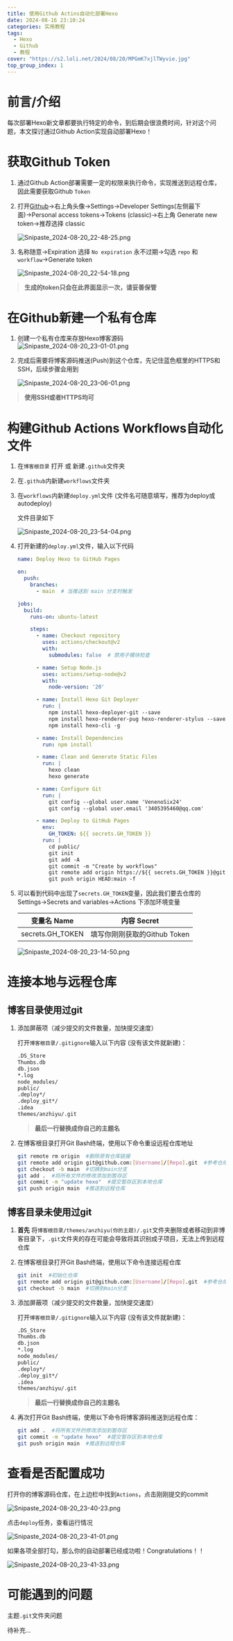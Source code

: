 ```yaml
---
title: 使用Github Actins自动化部署Hexo
date: 2024-08-16 23:10:24
categories: 实用教程
tags: 
  - Hexo
  - Github
  - 教程
cover: "https://s2.loli.net/2024/08/20/MPGmK7xjlTWyvie.jpg"
top_group_index: 1
---
```


# 前言/介绍

每次部署Hexo新文章都要执行特定的命令，到后期会很浪费时间，针对这个问题，本文探讨通过Github Action实现自动部署Hexo！

# 获取Github Token

1. 通过Github Action部署需要一定的权限来执行命令，实现推送到远程仓库，因此需要获取Github `Token`

2. 打开[Github](www.github.com)→右上角头像→Settings→Developer Settings(左侧最下面)→Personal access tokens→Tokens (classic)→右上角 Generate new token→推荐选择 classic

   ![Snipaste_2024-08-20_22-48-25.png](https://s2.loli.net/2024/08/20/d21kVGOzMv9Buo6.png)

3. 名称随意→Expiration 选择 `No expiration` 永不过期→勾选 `repo` 和 `workflow`→Generate token

   ![Snipaste_2024-08-20_22-54-18.png](https://s2.loli.net/2024/08/20/nhPXyLwdFizHUbI.png)

> **生成的token只会在此界面显示一次，请妥善保管**

# 在Github新建一个私有仓库

1. 创建一个私有仓库来存放Hexo博客源码<img src="https://s2.loli.net/2024/08/20/1TapZlN6KGBW2Sj.png" alt="Snipaste_2024-08-20_23-01-01.png"  />

2. 完成后需要将博客源码推送(Push)到这个仓库，先记住蓝色框里的HTTPS和SSH，后续步骤会用到

   ![Snipaste_2024-08-20_23-06-01.png](https://s2.loli.net/2024/08/20/HYti5e2QxpN7lUn.png)

> **使用SSH或者HTTPS均可**

# 构建Github Actions Workflows自动化文件

1. 在`博客根目录` 打开 或 新建`.github`文件夹

2. 在`.github`内新建`workflows`文件夹

3. 在`workflows`内新建`deploy.yml`文件 (文件名可随意填写，推荐为deploy或autodeploy)

   文件目录如下

   <img src="https://s2.loli.net/2024/08/20/xNpIrMEZwdoXmCl.png" alt="Snipaste_2024-08-20_23-54-04.png"  />

4. 打开新建的`deploy.yml`文件，输入以下代码

   ```yml
   name: Deploy Hexo to GitHub Pages
   
   on:
     push:
       branches:
         - main  # 当推送到 main 分支时触发
   
   jobs:
     build:
       runs-on: ubuntu-latest
   
       steps:
         - name: Checkout repository
           uses: actions/checkout@v2
           with:
             submodules: false  # 禁用子模块检查
   
         - name: Setup Node.js
           uses: actions/setup-node@v2
           with:
             node-version: '20'
   
         - name: Install Hexo Git Deployer
           run: |
             npm install hexo-deployer-git --save
             npm install hexo-renderer-pug hexo-renderer-stylus --save
             npm install hexo-cli -g
   
         - name: Install Dependencies
           run: npm install          
   
         - name: Clean and Generate Static Files
           run: |
             hexo clean
             hexo generate
   
         - name: Configure Git
           run: |
             git config --global user.name 'VenenoSix24'
             git config --global user.email '3405395460@qq.com'
   
         - name: Deploy to GitHub Pages
           env:
             GH_TOKEN: ${{ secrets.GH_TOKEN }}
           run: |
             cd public/
             git init
             git add -A
             git commit -m "Create by workflows"
             git remote add origin https://${{ secrets.GH_TOKEN }}@github.com/VenenoSix24/VenenoSix24.github.io.git
             git push origin HEAD:main -f
   
   ```

5. 可以看到代码中出现了`secrets.GH_TOKEN`变量，因此我们要去仓库的 Settings→Secrets and variables→Actions 下添加环境变量

   |   变量名 Name    |         内容 Secret          |
   | :--------------: | :--------------------------: |
   | secrets.GH_TOKEN | 填写你刚刚获取的Github Token |

   ![Snipaste_2024-08-20_23-14-50.png](https://s2.loli.net/2024/08/20/jb7qCOtV84Wc5HK.png)

# 连接本地与远程仓库

## 博客目录使用过git

1. 添加屏蔽项（减少提交的文件数量，加快提交速度）

   打开`博客根目录/.gitignore`输入以下内容 (没有该文件就新建)：

   ```txt
   .DS_Store
   Thumbs.db
   db.json
   *.log
   node_modules/
   public/
   .deploy*/
   .deploy_git*/
   .idea
   themes/anzhiyu/.git
   ```

   > **最后一行替换成你自己的主题名**

2. 在博客根目录打开Git Bash终端，使用以下命令重设远程仓库地址

   ```bash
   git remote rm origin  #删除原有仓库链接
   git remote add origin git@github.com:[Username]/[Repo].git  #参考仓库代码指引
   git checkout -b main  #切换到main分支
   git add .  #将所有文件的修改添加到暂存区
   git commit -m "update hexo"  #提交暂存区到本地仓库
   git push origin main  #推送到远程仓库
   ```

## 博客目录未使用过git

1. **首先** 将`博客根目录/themes/anzhiyu(你的主题)/.git`文件夹删除或者移动到非博客目录下，`.git`文件夹的存在可能会导致将其识别成子项目，无法上传到远程仓库

2. 在博客根目录打开Git Bash终端，使用以下命令连接远程仓库

   ```bash
   git init  #初始化仓库
   git remote add origin git@github.com:[Username]/[Repo].git  #参考仓库代码指引
   git checkout -b main  #切换到main分支
   ```

3. 添加屏蔽项（减少提交的文件数量，加快提交速度）

   打开`博客根目录/.gitignore`输入以下内容 (没有该文件就新建)：

   ```txt
   .DS_Store
   Thumbs.db
   db.json
   *.log
   node_modules/
   public/
   .deploy*/
   .deploy_git*/
   .idea
   themes/anzhiyu/.git
   ```

   > **最后一行替换成你自己的主题名**

4. 再次打开Git Bash终端，使用以下命令将博客源码推送到远程仓库：

   ```bash
   git add .  #将所有文件的修改添加到暂存区
   git commit -m "update hexo"  #提交暂存区到本地仓库
   git push origin main  #推送到远程仓库
   ```

   

# 查看是否配置成功

打开你的博客源码仓库，在上边栏中找到`Actions`，点击刚刚提交的commit

![Snipaste_2024-08-20_23-40-23.png](https://s2.loli.net/2024/08/20/PvbsuXHgiFWar4c.png)

点击`deploy`任务，查看运行情况

![Snipaste_2024-08-20_23-41-01.png](https://s2.loli.net/2024/08/20/RnCWK25oixI7JgP.png)

如果各项全部打勾，那么你的自动部署已经成功啦！Congratulations！！

![Snipaste_2024-08-20_23-41-33.png](https://s2.loli.net/2024/08/20/KoaPY5QWdUcRLkS.png)

# 可能遇到的问题

主题`.git`文件夹问题

待补充...
